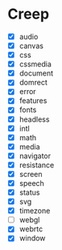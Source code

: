 # Creep

- [x] audio
- [x] canvas
- [x] css
- [x] cssmedia
- [x] document
- [x] domrect
- [x] error
- [x] features
- [x] fonts
- [x] headless
- [x] intl
- [x] math
- [x] media
- [x] navigator
- [x] resistance
- [x] screen
- [x] speech
- [x] status
- [x] svg
- [x] timezone
- [ ] webgl
- [x] webrtc
- [x] window
